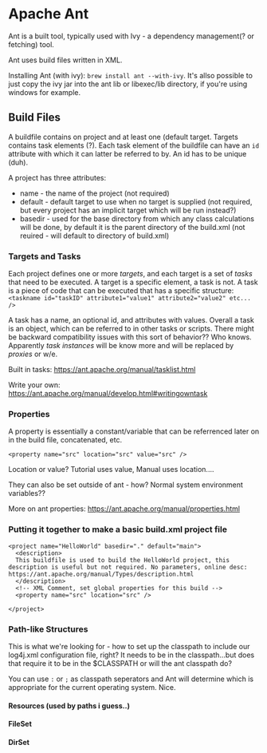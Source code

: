 # Apache Ant
Ant is a built tool, typically used with Ivy - a dependency management(? or fetching) tool.

Ant uses build files written in XML.

Installing Ant (with ivy): `brew install ant --with-ivy`.
It's allso possible to just copy the ivy jar into the ant lib or libexec/lib directory, if you're using windows for example.

## Build Files
A buildfile contains on project and at least one (default target.
Targets contains task elements (?). Each task element of the buildfile can have an ```id``` attribute with which it can latter be referred to by. An id has to be unique (duh).

A project has three attributes:
* name - the name of the project (not required)
* default - default target to use when no target is supplied (not required, but every project has an implicit target which will be run instead?)
* basedir - used for the base directory from which any class calculations will be done, by default it is the parent directory of the build.xml (not reuired - will default to directory of build.xml)

### Targets and Tasks
Each project defines one or more *targets*, and each target is a set of *tasks* that need to be executed. A target is a specific element, a task is not. A task is a piece of code that can be executed that has a specific structure:
`<taskname id="taskID" attribute1="value1" attribute2="value2" etc... />`

A task has a name, an optional id, and attributes with values. Overall a task is an object, which can be referred to in other tasks or scripts. There might be backward compatibility issues with this sort of behavior?? Who knows. Apparently *task instances* will be know more and will be replaced by *proxies* or w/e.

Built in tasks: https://ant.apache.org/manual/tasklist.html

Write your own: https://ant.apache.org/manual/develop.html#writingowntask

### Properties
A property is essentially a constant/variable that can be referrenced later on in the build file, concatenated, etc.

`<property name="src" location="src" value="src" />`

Location or value? Tutorial uses value, Manual uses location....

They can also be set outside of ant - how? Normal system environment variables??

More on ant  properties: https://ant.apache.org/manual/properties.html

### Putting it together to make a basic build.xml project file

```
<project name="HelloWorld" basedir="." default="main">
  <description>
  This buildfile is used to build the HelloWorld project, this description is useful but not required. No parameters, online desc: https://ant.apache.org/manual/Types/description.html
  </description>
  <!-- XML Comment, set global properties for this build -->
  <property name="src" location="src" />

</project>
```

### Path-like Structures
This is what we're looking for - how to set up the classpath to include our log4j.xml configuration file, right? It needs to be in the classpath...but does that require it to be in the $CLASSPATH or will the ant classpath do?

You can use `:` or `;` as classpath seperators and Ant will determine which is appropriate for the current operating system. Nice.

#### Resources (used by paths i guess..)

#### FileSet

#### DirSet

